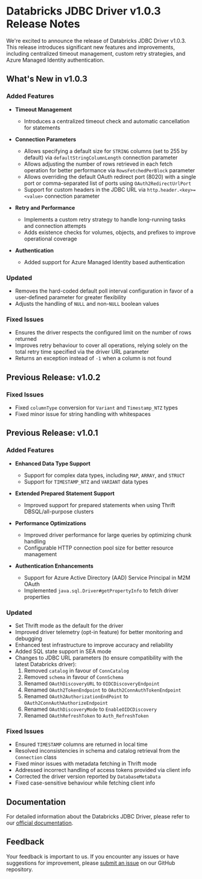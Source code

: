 # Databricks JDBC Driver v1.0.3 Release Notes

We're excited to announce the release of Databricks JDBC Driver v1.0.3. This release introduces significant new features and improvements, including centralized timeout management, custom retry strategies, and Azure Managed Identity authentication.

## What's New in v1.0.3

### Added Features
- **Timeout Management**
  - Introduces a centralized timeout check and automatic cancellation for statements

- **Connection Parameters**
  - Allows specifying a default size for `STRING` columns (set to 255 by default) via `defaultStringColumnLength` connection parameter
  - Allows adjusting the number of rows retrieved in each fetch operation for better performance via `RowsFetchedPerBlock` parameter
  - Allows overriding the default OAuth redirect port (8020) with a single port or comma-separated list of ports using `OAuth2RedirectUrlPort`
  - Support for custom headers in the JDBC URL via `http.header.<key>=<value>` connection parameter

- **Retry and Performance**
  - Implements a custom retry strategy to handle long-running tasks and connection attempts
  - Adds existence checks for volumes, objects, and prefixes to improve operational coverage

- **Authentication**
  - Added support for Azure Managed Identity based authentication

### Updated
- Removes the hard-coded default poll interval configuration in favor of a user-defined parameter for greater flexibility
- Adjusts the handling of `NULL` and non-`NULL` boolean values

### Fixed Issues
- Ensures the driver respects the configured limit on the number of rows returned
- Improves retry behaviour to cover all operations, relying solely on the total retry time specified via the driver URL parameter
- Returns an exception instead of `-1` when a column is not found

## Previous Release: v1.0.2

### Fixed Issues
- Fixed `columnType` conversion for `Variant` and `Timestamp_NTZ` types
- Fixed minor issue for string handling with whitespaces

## Previous Release: v1.0.1

### Added Features
- **Enhanced Data Type Support**
  - Support for complex data types, including `MAP`, `ARRAY`, and `STRUCT`
  - Support for `TIMESTAMP_NTZ` and `VARIANT` data types

- **Extended Prepared Statement Support**
  - Improved support for prepared statements when using Thrift DBSQL/all-purpose clusters

- **Performance Optimizations**
  - Improved driver performance for large queries by optimizing chunk handling
  - Configurable HTTP connection pool size for better resource management

- **Authentication Enhancements**
  - Support for Azure Active Directory (AAD) Service Principal in M2M OAuth
  - Implemented `java.sql.Driver#getPropertyInfo` to fetch driver properties

### Updated
- Set Thrift mode as the default for the driver
- Improved driver telemetry (opt-in feature) for better monitoring and debugging
- Enhanced test infrastructure to improve accuracy and reliability
- Added SQL state support in SEA mode
- Changes to JDBC URL parameters (to ensure compatibility with the latest Databricks driver):
  1. Removed `catalog` in favour of `ConnCatalog`
  2. Removed `schema` in favour of `ConnSchema`
  3. Renamed `OAuthDiscoveryURL` to `OIDCDiscoveryEndpoint`
  4. Renamed `OAuth2TokenEndpoint` to `OAuth2ConnAuthTokenEndpoint`
  5. Renamed `OAuth2AuthorizationEndPoint` to `OAuth2ConnAuthAuthorizeEndpoint`
  6. Renamed `OAuthDiscoveryMode` to `EnableOIDCDiscovery`
  7. Renamed `OAuthRefreshToken` to `Auth_RefreshToken`

### Fixed Issues
- Ensured `TIMESTAMP` columns are returned in local time
- Resolved inconsistencies in schema and catalog retrieval from the `Connection` class
- Fixed minor issues with metadata fetching in Thrift mode
- Addressed incorrect handling of access tokens provided via client info
- Corrected the driver version reported by `DatabaseMetaData`
- Fixed case-sensitive behaviour while fetching client info

## Documentation

For detailed information about the Databricks JDBC Driver, please refer to our [official documentation](https://docs.databricks.com/sql/jdbc-odbc-drivers.html).

## Feedback

Your feedback is important to us. If you encounter any issues or have suggestions for improvement, please [submit an issue](https://github.com/databricks/databricks-jdbc/issues) on our GitHub repository. 